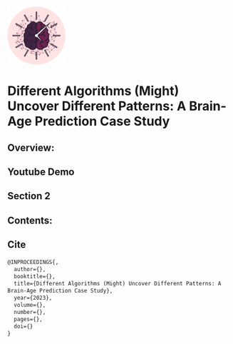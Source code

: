 
<img height="130" src='data/figures/BrainAge.png'/>

# Different Algorithms (Might) Uncover Different Patterns: A Brain-Age Prediction Case Study

## Overview:


## Youtube Demo


## Section 2

## Contents:


## Cite
```
@INPROCEEDINGS{,
  author={},
  booktitle={}, 
  title={Different Algorithms (Might) Uncover Different Patterns: A Brain-Age Prediction Case Study}, 
  year={2023},
  volume={},
  number={},
  pages={},
  doi={}
}